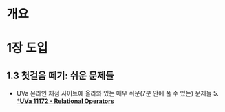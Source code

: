 # 개요

# 1장 도입

## 1.3 첫걸음 떼기: 쉬운 문제들

* UVa 온라인 채점 사이트에 올라와 있는 매우 쉬운(7분 안에 풀 수 있는) 문제들
  5. [***<u>UVa 11172 - Relational Operators *</u>***](uva11172.md)


